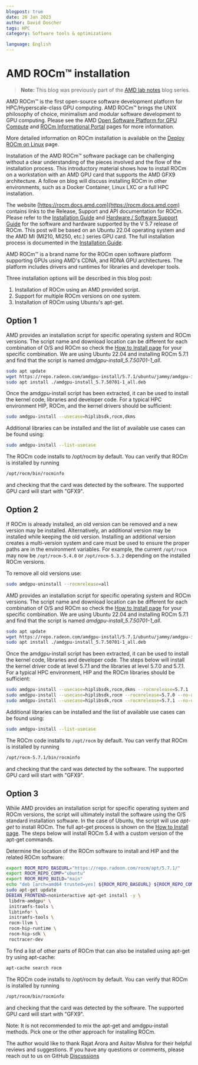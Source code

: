 ```yaml
---
blogpost: true
date: 26 Jan 2023
author: David Doscher
tags: HPC
category: Software tools & optimizations

language: English
---
```

<head>
  <meta charset="UTF-8">
  <meta name="description" content="ROCm installation">
  <meta name="keywords" content="HPC, ROCm, MI250, MI300, libraries, installation">
</head>

# AMD ROCm™ installation

> **Note:** This blog was previously part of the [AMD lab notes](https://github.com/amd/amd-lab-notes)
> blog series.

AMD ROCm™ is the first open-source software development platform for HPC/Hyperscale-class
GPU computing. AMD ROCm™ brings the UNIX philosophy of choice, minimalism and modular software
development to GPU computing. Please see the AMD
[Open Software Platform for GPU Compute](https://www.amd.com/en/graphics/servers-solutions-rocm)
and [ROCm Informational Portal](https://rocm.docs.amd.com/) pages for more information.

More detailed information on ROCm installation is available on the
[Deploy ROCm on Linux](https://rocm.docs.amd.com/en/latest/deploy/linux/index.html) page.

Installation of the AMD ROCm™ software package can be challenging without a clear
understanding of the pieces involved and the flow of the installation process. This
introductory material shows how to install ROCm on a workstation with an AMD GPU
card that supports the AMD GFX9 architecture. A follow on blog will discuss installing
ROCm in other environments, such as a Docker Container, Linux LXC or a full HPC installation.

The website [https://rocm.docs.amd.com](https://rocm.docs.amd.com) contains links
to the Release, Support and API documentation for ROCm. Please refer to the
[Installation Guide](https://rocm.docs.amd.com/en/latest/deploy/linux/) and
[Hardware / Software Support Guide](https://rocm.docs.amd.com/en/latest/release/gpu_os_support.html)
for the software and hardware supported by the V 5.7 release of ROCm. This post
will be based on an Ubuntu 22.04 operating system and the AMD MI (MI210, MI250,
etc.) series GPU card. The full installation process is documented in the
[Installation Guide](https://rocm.docs.amd.com/en/latest/deploy/linux/).

AMD ROCm™ is a brand name for the ROCm open software platform supporting
GPUs using AMD's CDNA, and RDNA GPU architectures. The platform includes
drivers and runtimes for libraries and developer tools.

 Three installation options will be described in this blog post:

 1. Installation of ROCm using an AMD provided script.
 2. Support for multiple ROCm versions on one system.
 3. Installation of ROCm using Ubuntu's apt-get.

## Option 1

AMD provides an installation script for specific operating system and ROCm versions.
The script name and download location can be different for each combination of O/S
and ROCm so check the
[How to Install page](https://rocm.docs.amd.com/en/latest/deploy/linux/installer/install.html)
for your specific combination. We are using Ubuntu 22.04 and installing ROCm 5.7.1
and find that the script is named *amdgpu-install_5.7.50701-1_all*.

```bash
sudo apt update
wget https://repo.radeon.com/amdgpu-install/5.7.1/ubuntu/jammy/amdgpu-install_5.7.50701-1_all.deb
sudo apt install ./amdgpu-install_5.7.50701-1_all.deb
```

Once the amdgpu-install script has been extracted, it can be used to install the
kernel code, libraries and developer code. For a typical HPC environment HIP, ROCm,
and the kernel drivers should be sufficient:

```bash
sudo amdgpu-install --usecase=hiplibsdk,rocm,dkms
```

Additional libraries can be installed and the list of available use cases can be found using:

```bash
sudo amdgpu-install --list-usecase
```

The ROCm code installs to /opt/rocm by default. You can verify that ROCm is installed by running

```bash
/opt/rocm/bin/rocminfo
```

and checking that the card was detected by the software. The supported GPU card will start with "GFX9".

## Option 2

If ROCm is already installed, an old version can be removed and a new version may
be installed. Alternatively, an additional version may be installed while keeping
the old version. Installing an additional version creates a multi-version system
and care must be used to ensure the proper paths are in the environment variables.
For example, the current ```/opt/rocm``` may now be ```/opt/rocm-5.4.0``` or
```/opt/rocm-5.3.2``` depending on the installed ROCm versions.

To remove all old versions use:

```bash
sudo amdgpu-uninstall --rocmrelease=all
```

AMD provides an installation script for specific operating system and ROCm versions.
The script name and download location can be different for each combination of O/S
and ROCm so check the [How to Install page](https://rocm.docs.amd.com/en/latest/deploy/linux/installer/install.html)
for your specific combination. We are using Ubuntu 22.04 and installing ROCm 5.7.1
and find that the script is named *amdgpu-install_5.7.50701-1_all*.

```bash
sudo apt update
wget https://repo.radeon.com/amdgpu-install/5.7.1/ubuntu/jammy/amdgpu-install_5.7.50701-1_all.deb
sudo apt install ./amdgpu-install_5.7.50701-1_all.deb
```

Once the amdgpu-install script has been extracted,  it can be used to install the
kernel code, libraries and developer code. The steps below will install the kernel
driver code at level 5.7.1 and the libraries at level 5.7.0 and 5.7.1. For a typical
HPC environment, HIP and the ROCm libraries should be sufficient:

```bash
sudo amdgpu-install --usecase=hiplibsdk,rocm,dkms --rocmrelease=5.7.1
sudo amdgpu-install --usecase=hiplibsdk,rocm --rocmrelease=5.7.0 --no-dkms
sudo amdgpu-install --usecase=hiplibsdk,rocm --rocmrelease=5.7.1 --no-dkms
```

Additional libraries can be installed and the list of available use cases can be found using:

```bash
sudo amdgpu-install --list-usecase
```

The ROCm code installs to `/opt/rocm` by default. You can verify that ROCm is installed by running

```bash
/opt/rocm-5.7.1/bin/rocminfo
```

and checking that the card was detected by the software. The supported GPU card will start with "GFX9".

## Option 3

While AMD provides an installation script for specific operating system and ROCm
versions, the script will ultimately install the software using the O/S standard
installation software. In the case of Ubuntu, the script will use *apt-get* to install
ROCm. The full apt-get process is shown on the
[How to Install page](https://rocm.docs.amd.com/en/latest/deploy/linux/os-native/install.html).
The steps below will install ROCm 5.4 with a custom version of the apt-get commands.

Determine the location of the ROCm software to install and HIP and the related ROCm software:

```bash
export ROCM_REPO_BASEURL="https://repo.radeon.com/rocm/apt/5.7.1/"
export ROCM_REPO_COMP="ubuntu"
export ROCM_REPO_BUILD="main"
echo "deb [arch=amd64 trusted=yes] ${ROCM_REPO_BASEURL} ${ROCM_REPO_COMP} ${ROCM_REPO_BUILD}" > /etc/apt/sources.list.d/rocm.list
sudo apt-get update
DEBIAN_FRONTEND=noninteractive apt-get install -y \
 libdrm-amdgpu* \
 initramfs-tools \
 libtinfo* \
 initramfs-tools \
 rocm-llvm \
 rocm-hip-runtime \
 rocm-hip-sdk \
 roctracer-dev
```

To find a list of other parts of ROCm that can also be installed using apt-get try using apt-cache:

```bash
apt-cache search rocm
```

The ROCm code installs to /opt/rocm by default. You can verify that ROCm is installed by running

```bash
/opt/rocm/bin/rocminfo
```

and checking that the card was detected by the software. The supported GPU card will
start with "GFX9".

Note: It is not recommended to mix the apt-get and amdgpu-install methods. Pick one
or the other approach for installing ROCm.

The author would like to thank Rajat Arora and Asitav Mishra for their helpful
reviews and suggestions. If you have any questions or comments, please reach
out to us on GitHub [Discussions](https://github.com/ROCm/rocm-blogs/discussions)
